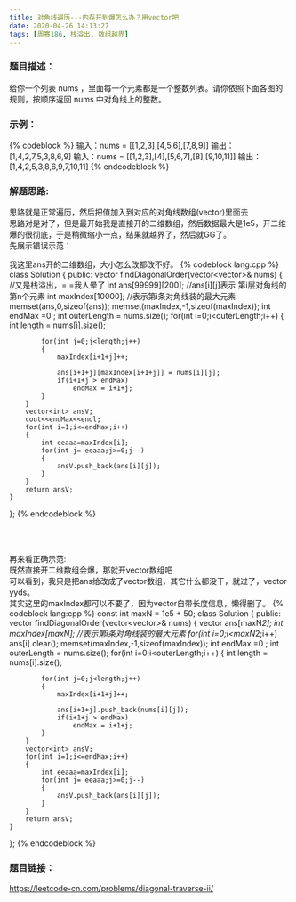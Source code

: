 ```yaml
---
title: 对角线遍历---内存开到爆怎么办？用vector吧
date: 2020-04-26 14:13:27
tags: [周赛186, 栈溢出, 数组越界]
---
```

### 题目描述：  
给你一个列表 nums ，里面每一个元素都是一个整数列表。请你依照下面各图的规则，按顺序返回 nums 中对角线上的整数。

### 示例： 
{% codeblock %}
输入：nums = [[1,2,3],[4,5,6],[7,8,9]]
输出：[1,4,2,7,5,3,8,6,9]
输入：nums = [[1,2,3],[4],[5,6,7],[8],[9,10,11]]
输出：[1,4,2,5,3,8,6,9,7,10,11]
{% endcodeblock %}

### 解题思路:  
思路就是正常遍历，然后把值加入到对应的对角线数组(vector)里面去  
思路对是对了，但是最开始我是直接开的二维数组，然后数据最大是1e5，开二维爆的很彻底，于是稍微缩小一点，结果就越界了，然后就GG了。  
先展示错误示范：  

我这里ans开的二维数组，大小怎么改都改不好。
{% codeblock lang:cpp %}
class Solution {
public:
    vector<int> findDiagonalOrder(vector<vector<int>>& nums) {
        //又是栈溢出，= =我人晕了
        int ans[99999][200]; //ans[i][j]表示 第i层对角线的第n个元素
        int maxIndex[10000]; //表示第i条对角线装的最大元素
        memset(ans,0,sizeof(ans));
        memset(maxIndex,-1,sizeof(maxIndex));
        int endMax =0 ;
        int outerLength = nums.size();
        for(int i=0;i<outerLength;i++)
        {
            int length = nums[i].size();
            
            for(int j=0;j<length;j++)
            {
                maxIndex[i+1+j]++;
                
                ans[i+1+j][maxIndex[i+1+j]] = nums[i][j];
                if(i+1+j > endMax)
                    endMax = i+1+j;
            }
        }
        vector<int> ansV;
        cout<<endMax<<endl;
        for(int i=1;i<=endMax;i++)
        {
            int eeaaa=maxIndex[i];
            for(int j= eeaaa;j>=0;j--)
            {
                ansV.push_back(ans[i][j]);
            }
        }
        return ansV;
    }
};
{% endcodeblock %}

<br/>
<br/>

再来看正确示范:  
既然直接开二维数组会爆，那就开vector数组吧  
可以看到，我只是把ans给改成了vector数组，其它什么都没干，就过了，vector yyds。  
其实这里的maxIndex都可以不要了，因为vector自带长度信息，懒得删了。
{% codeblock lang:cpp %}
const int maxN = 1e5 + 50;
class Solution {
public:
    vector<int> findDiagonalOrder(vector<vector<int>>& nums) {
        vector<int> ans[maxN*2];
        int maxIndex[maxN]; //表示第i条对角线装的最大元素
        for(int i=0;i<maxN*2;i++) ans[i].clear(); 
        memset(maxIndex,-1,sizeof(maxIndex));
        int endMax =0 ;
        int outerLength = nums.size();
        for(int i=0;i<outerLength;i++)
        {
            int length = nums[i].size();
            
            for(int j=0;j<length;j++)
            {
                maxIndex[i+1+j]++;
                
                ans[i+1+j].push_back(nums[i][j]);
                if(i+1+j > endMax)
                    endMax = i+1+j;
            }
        }
        vector<int> ansV;
        for(int i=1;i<=endMax;i++)
        {
            int eeaaa=maxIndex[i];
            for(int j= eeaaa;j>=0;j--)
            {
                ansV.push_back(ans[i][j]);
            }
        }
        return ansV;
    }
};
{% endcodeblock %}


### 题目链接：  
https://leetcode-cn.com/problems/diagonal-traverse-ii/